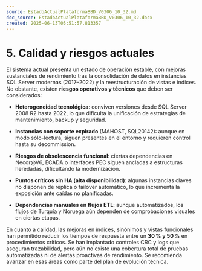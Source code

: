 ```yaml
---
source: EstadoActualPlataformaBBD_V0306_10_32.md
doc_source: EstadoActualPlataformaBBD_V0306_10_32.docx
created: 2025-06-13T05:51:57.813357
---
```

# 5. Calidad y riesgos actuales 

El sistema actual presenta un estado de operación estable, con mejoras
sustanciales de rendimiento tras la consolidación de datos en instancias
SQL Server modernas (2017–2022) y la reestructuración de vistas e
índices. No obstante, existen **riesgos operativos y técnicos** que
deben ser considerados:

- **Heterogeneidad tecnológica**: conviven versiones desde SQL Server
  2008 R2 hasta 2022, lo que dificulta la unificación de estrategias de
  mantenimiento, backup y seguridad.

- **Instancias con soporte expirado** (MAHOST, SQL20142): aunque en modo
  sólo-lectura, siguen presentes en el entorno y requieren control hasta
  su decommission.

- **Riesgos de obsolescencia funcional**: ciertas dependencias en
  Necor@V6, ECADA o interfaces PEC siguen ancladas a estructuras
  heredadas, dificultando la modernización.

- **Puntos críticos sin HA (alta disponibilidad)**: algunas instancias
  claves no disponen de réplica o failover automático, lo que incrementa
  la exposición ante caídas no planificadas.

- **Dependencias manuales en flujos ETL**: aunque automatizados, los
  flujos de Turquía y Noruega aún dependen de comprobaciones visuales en
  ciertas etapas.

En cuanto a calidad, las mejoras en índices, sinónimos y vistas
funcionales han permitido reducir los tiempos de respuesta entre un
**30 % y 50 %** en procedimientos críticos. Se han implantado controles
CRC y logs que aseguran trazabilidad, pero aún no existe una cobertura
total de pruebas automatizadas ni de alertas proactivas de rendimiento.
Se recomienda avanzar en esas áreas como parte del plan de evolución
técnica.

